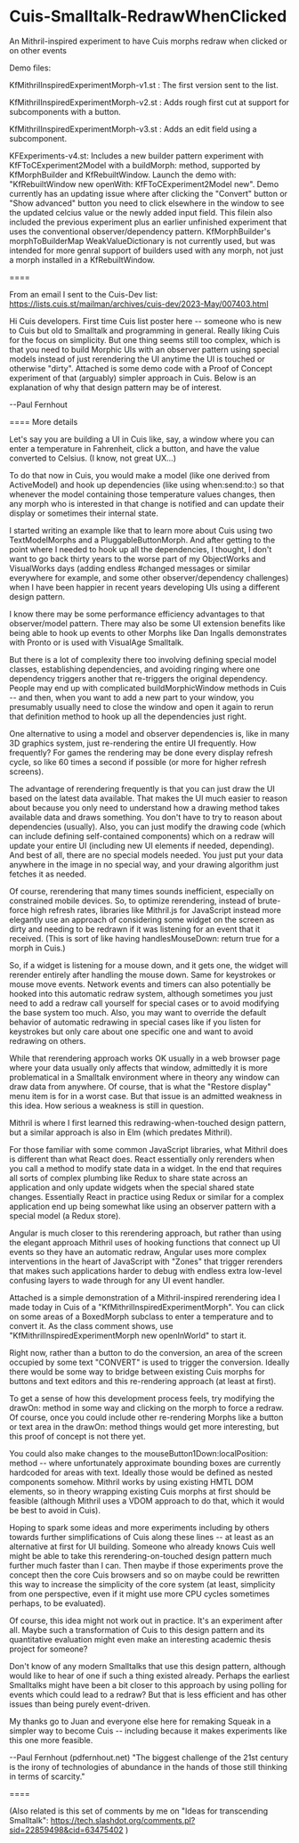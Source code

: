 # Cuis-Smalltalk-RedrawWhenClicked
An Mithril-inspired experiment to have Cuis morphs redraw when clicked or on other events

Demo files:

KfMithrilInspiredExperimentMorph-v1.st : The first version sent to the list.

KfMithrilInspiredExperimentMorph-v2.st : Adds rough first cut at support for subcomponents with a button.

KfMithrilInspiredExperimentMorph-v3.st : Adds an edit field using a subcomponent.

KFExperiments-v4.st: Includes a new builder pattern experiment with KfFToCExperiment2Model with a buildMorph: method, supported by KfMorphBuilder and KfRebuiltWindow. Launch the demo with: "KfRebuiltWindow new openWith: KfFToCExperiment2Model new". Demo currently has an updating issue where after clicking the "Convert" button or "Show advanced" button you need to click elsewhere in the window to see the updated celcius value or the newly added input field. This filein also included the previous experiment plus an earlier unfinished experiment that uses the conventional observer/dependency pattern. KfMorphBuilder's morphToBuilderMap WeakValueDictionary is not currently used, but was intended for more genral support of builders used with any morph, not just a morph installed in a KfRebuiltWindow.

====

From an email I sent to the Cuis-Dev list:
https://lists.cuis.st/mailman/archives/cuis-dev/2023-May/007403.html

Hi Cuis developers. First time Cuis list poster here -- someone who is new to Cuis but old to Smalltalk and programming in general. Really liking Cuis for the focus on simplicity. But one thing seems still too complex, which is that you need to build Morphic UIs with an observer pattern using special models instead of just rerendering the UI anytime the UI is touched or otherwise "dirty". Attached is some demo code with a Proof of Concept experiment of that (arguably) simpler approach in Cuis. Below is an explanation of why that design pattern may be of interest.

--Paul Fernhout

==== More details

Let's say you are building a UI in Cuis like, say, a window where you can enter a temperature in Fahrenheit, click a button, and have the value converted to Celsius. (I know, not great UX...)

To do that now in Cuis, you would make a model (like one derived from ActiveModel) and hook up dependencies (like using when:send:to:) so that whenever the model containing those temperature values changes, then any morph who is interested in that change is notified and can update their display or sometimes their internal state.

I started writing an example like that to learn more about Cuis using two TextModelMorphs and a PluggableButtonMorph. And after getting to the point where I needed to hook up all the dependencies, I thought, I don't want to go back thirty years to the worse part of my ObjectWorks and VisualWorks days (adding endless #changed messages or similar everywhere for example, and some other observer/dependency challenges) when I have been happier in recent years developing UIs using a different design pattern.

I know there may be some performance efficiency advantages to that observer/model pattern. There may also be some UI extension benefits like being able to hook up events to other Morphs like Dan Ingalls demonstrates with Pronto or is used with VisualAge Smalltalk.

But there is a lot of complexity there too involving defining special model classes, establishing dependencies, and avoiding ringing where one dependency triggers another that re-triggers the original dependency. People may end up with complicated buildMorphicWindow methods in Cuis -- and then, when you want to add a new part to your window, you presumably usually need to close the window and open it again to rerun that definition method to hook up all the dependencies just right.

One alternative to using a model and observer dependencies is, like in many 3D graphics system, just re-rendering the entire UI frequently. How frequently? For games the rendering may be done every display refresh cycle, so like 60 times a second if possible (or more for higher refresh screens).

The advantage of rerendering frequently is that you can just draw the UI based on the latest data available. That makes the UI much easier to reason about because you only need to understand how a drawing method takes available data and draws something. You don't have to try to reason about dependencies (usually). Also, you can just modify the drawing code (which can include defining self-contained components) which on a redraw will update your entire UI (including new UI elements if needed, depending). And best of all, there are no special models needed. You just put your data anywhere in the image in no special way, and your drawing algorithm just fetches it as needed.

Of course, rerendering that many times sounds inefficient, especially on constrained mobile devices. So, to optimize rerendering, instead of brute-force high refresh rates, libraries like Mithril.js for JavaScript instead more elegantly use an approach of considering some widget on the screen as dirty and needing to be redrawn if it was listening for an event that it received. (This is sort of like having handlesMouseDown: return true for a morph in Cuis.)

So, if a widget is listening for a mouse down, and it gets one, the widget will rerender entirely after handling the mouse down. Same for keystrokes or mouse move events. Network events and timers can also potentially be hooked into this automatic redraw system, although sometimes you just need to add a redraw call yourself for special cases or to avoid modifying the base system too much. Also, you may want to override the default behavior of automatic redrawing in special cases like if you listen for keystrokes but only care about one specific one and want to avoid redrawing on others.

While that rerendering approach works OK usually in a web browser page where your data usually only affects that window, admittedly it is more problematical in a Smalltalk environment where in theory any window can draw data from anywhere. Of course, that is what the "Restore display" menu item is for in a worst case. But that issue is an admitted weakness in this idea. How serious a weakness is still in question.

Mithril is where I first learned this redrawing-when-touched design pattern, but a similar approach is also in Elm (which predates Mithril).

For those familiar with some common JavaScript libraries, what Mithril does is different than what React does. React essentially only rerenders when you call a method to modify state data in a widget. In the end that requires all sorts of complex plumbing like Redux to share state across an application and only update widgets when the special shared state changes. Essentially React in practice using Redux or similar for a complex application end up being somewhat like using an observer pattern with a special model (a Redux store).

Angular is much closer to this rerendering approach, but rather than using the elegant approach Mithril uses of hooking functions that connect up UI events so they have an automatic redraw, Angular uses more complex interventions in the heart of JavaScript with "Zones" that trigger rerenders that makes such applications harder to debug with endless extra low-level confusing layers to wade through for any UI event handler.

Attached is a simple demonstration of a Mithril-inspired rerendering idea I made today in Cuis of a "KfMithrilInspiredExperimentMorph". You can click on some areas of a BoxedMorph subclass to enter a temperature and to convert it. As the class comment shows, use "KfMithrilInspiredExperimentMorph new openInWorld" to start it.

Right now, rather than a button to do the conversion, an area of the screen occupied by some text "CONVERT" is used to trigger the conversion. Ideally there would be some way to bridge between existing Cuis morphs for buttons and text editors and this re-rendering approach (at least at first).

To get a sense of how this development process feels, try modifying the drawOn: method in some way and clicking on the morph to force a redraw. Of course, once you could include other re-rendering Morphs like a button or text area in the drawOn: method things would get more interesting, but this proof of concept is not there yet.

You could also make changes to the mouseButton1Down:localPosition: method -- where unfortunately approximate bounding boxes are currently hardcoded for areas with text. Ideally those would be defined as nested components somehow. Mithril works by using existing HMTL DOM elements, so in theory wrapping existing Cuis morphs at first should be feasible (although Mithril uses a VDOM approach to do that, which it would be best to avoid in Cuis).

Hoping to spark some ideas and more experiments including by others towards further simplifications of Cuis along these lines -- at least as an alternative at first for UI building. Someone who already knows Cuis well might be able to take this rerendering-on-touched design pattern much further much faster than I can. Then maybe if those experiments prove the concept then the core Cuis browsers and so on maybe could be rewritten this way to increase the simplicity of the core system (at least, simplicity from one perspective, even if it might use more CPU cycles sometimes perhaps, to be evaluated).

Of course, this idea might not work out in practice. It's an experiment after all. Maybe such a transformation of Cuis to this design pattern and its quantitative evaluation might even make an interesting academic thesis project for someone?

Don't know of any modern Smalltalks that use this design pattern, although would like to hear of one if such a thing existed already. Perhaps the earliest Smalltalks might have been a bit closer to this approach by using polling for events which could lead to a redraw? But that is less efficient and has other issues than being purely event-driven.

My thanks go to Juan and everyone else here for remaking Squeak in a simpler way to become Cuis -- including because it makes experiments like this one more feasible.

--Paul Fernhout (pdfernhout.net)
"The biggest challenge of the 21st century is the irony of technologies of abundance in the hands of those still thinking in terms of scarcity."

====

(Also related is this set of comments by me on "Ideas for transcending Smalltalk": https://tech.slashdot.org/comments.pl?sid=22859498&cid=63475402 )
